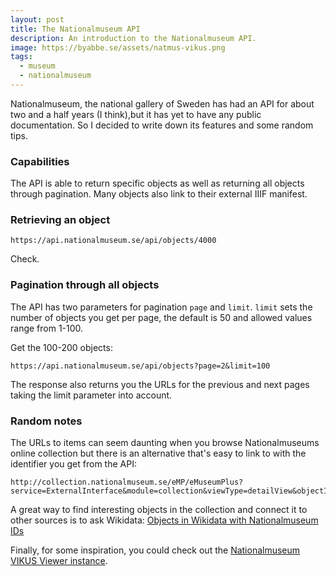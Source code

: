 ```yaml
---
layout: post
title: The Nationalmuseum API
description: An introduction to the Nationalmuseum API.
image: https://byabbe.se/assets/natmus-vikus.png
tags:
  - museum
  - nationalmuseum
---
```

Nationalmuseum, the national gallery of Sweden has had an API for about two and a half years (I think),but it has yet to have any public documentation. So I decided to write down its features and some random tips.

### Capabilities

The API is able to return specific objects as well as returning all objects through pagination. Many objects also link to their external IIIF manifest.

### Retrieving an object

```
https://api.nationalmuseum.se/api/objects/4000
```
Check.

### Pagination through all objects

The API has two parameters for pagination `page` and `limit`. `limit` sets the number of objects you get per page, the default is 50 and allowed values range from 1-100. 

Get the 100-200 objects\:
```
https://api.nationalmuseum.se/api/objects?page=2&limit=100
```
The response also returns you the URLs for the previous and next pages taking the limit parameter into account.

### Random notes

The URLs to items can seem daunting when you browse Nationalmuseums online collection but there is an alternative that's easy to link to with the identifier you get from the API\:
```
http://collection.nationalmuseum.se/eMP/eMuseumPlus?service=ExternalInterface&module=collection&viewType=detailView&objectId=24342
```

A great way to find interesting objects in the collection and connect it to other sources is to ask Wikidata\:
[Objects in Wikidata with Nationalmuseum IDs](https://w.wiki/HN3)

Finally, for some inspiration, you could check out the [Nationalmuseum VIKUS Viewer instance](https://riksantikvarieambetet.github.io/VIKUS-Viewer-Nationalmuseum/).
